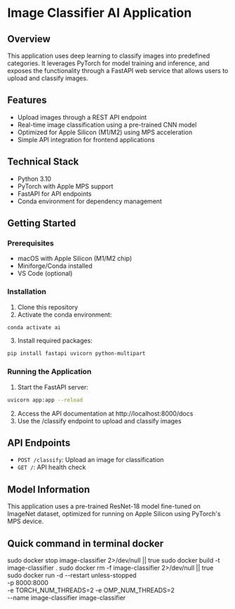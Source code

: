# Image Classifier AI Application

## Overview
This application uses deep learning to classify images into predefined categories. It leverages PyTorch for model training and inference, and exposes the functionality through a FastAPI web service that allows users to upload and classify images.

## Features
- Upload images through a REST API endpoint
- Real-time image classification using a pre-trained CNN model
- Optimized for Apple Silicon (M1/M2) using MPS acceleration
- Simple API integration for frontend applications

## Technical Stack
- Python 3.10
- PyTorch with Apple MPS support
- FastAPI for API endpoints
- Conda environment for dependency management

## Getting Started

### Prerequisites
- macOS with Apple Silicon (M1/M2 chip)
- Miniforge/Conda installed
- VS Code (optional)

### Installation
1. Clone this repository
2. Activate the conda environment:
```bash
conda activate ai
```
3. Install required packages:
```bash
pip install fastapi uvicorn python-multipart
```

### Running the Application
1. Start the FastAPI server:
```bash
uvicorn app:app --reload
```
2. Access the API documentation at http://localhost:8000/docs
3. Use the /classify endpoint to upload and classify images

## API Endpoints
- `POST /classify`: Upload an image for classification
- `GET /`: API health check

## Model Information
This application uses a pre-trained ResNet-18 model fine-tuned on ImageNet dataset, optimized for running on Apple Silicon using PyTorch's MPS device.

## Quick command in terminal docker
sudo docker stop image-classifier 2>/dev/null || true
sudo docker build -t image-classifier .
sudo docker rm -f image-classifier 2>/dev/null || true
sudo docker run -d --restart unless-stopped \
  -p 8000:8000 \
  -e TORCH_NUM_THREADS=2 -e OMP_NUM_THREADS=2 \
  --name image-classifier image-classifier